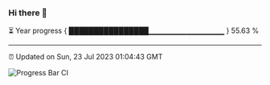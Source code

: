 ### Hi there 👋

⏳ Year progress { ████████████████▁▁▁▁▁▁▁▁▁▁▁▁▁▁ } 55.63 %

---

⏰ Updated on Sun, 23 Jul 2023 01:04:43 GMT

![Progress Bar CI](https://github.com/liununu/liununu/workflows/Progress%20Bar%20CI/badge.svg)
